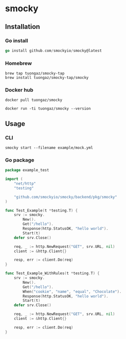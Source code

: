# smocky

## Installation

### Go install

```go
go install github.com/smockyio/smocky@latest
```

### Homebrew

```shell
brew tap tuongaz/smocky-tap
brew install tuongaz/smocky-tap/smocky
```

### Docker hub

```shell
docker pull tuongaz/smocky

docker run -ti tuongaz/smocky --version
```

## Usage

### CLI

`smocky start --filename example/mock.yml`

### Go package

```go
package example_test

import (
	"net/http"
	"testing"

	"github.com/smockyio/smocky/backend/pkg/smocky"
)

func Test_Example(t *testing.T) {
	srv := smocky.
		New().
		Get("/hello").
		Response(http.StatusOK, "hello world").
		Start(t)
	defer srv.Close()

	req, _ := http.NewRequest("GET", srv.URL, nil)
	client := &http.Client{}

	resp, err := client.Do(req)
}

func Test_Example_WithRules(t *testing.T) {
	srv := smocky.
		New().
		Get("/hello").
		When("cookie", "name", "equal", "Chocolate").
		Response(http.StatusOK, "hello world").
		Start(t)
	defer srv.Close()

	req, _ := http.NewRequest("GET", srv.URL, nil)
	client := &http.Client{}

	resp, err := client.Do(req)
}
```
